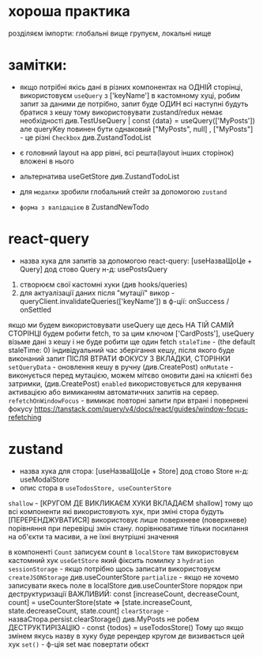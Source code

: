 # хороша практика
розділяєм імпорти: глобальні вище групуєм, локальні нище

# замітки:
- якщо потрібні якісь дані в різних компонентах на ОДНІЙ сторінці, використовуєм `useQuery` з ['keyName'] в кастомному хуці, робим запит за даними де потрібно,
запит буде ОДИН всі наступні будуть братися з кешу тому використовувати zustand/redux немає необхідності див.TestUseQuery | const {data} = useQuery(['MyPosts']) 
але queryKey повинен бути однаковий ["MyPosts", null] , ["MyPosts"] - це різні
`Checkbox` див.ZustandTodoList

- є головний layout на app рівні, всі решта(layout інших сторінок) вложені в нього

- альтернатива useGetStore див.ZustandTodoList

- для `модалки` зробили глобальний стейт за допомогою `zustand` 

- `форма з валідацією` в ZustandNewTodo

# react-query
- назва хука для запитів за допомогою react-query: [useНазваЩоЦе + Query] дод стово Query н-д: usePostsQuery

1. створюєм свої кастомні хуки (див hooks/queries)
2. для актуалізації даних після "мутації" викор - queryClient.invalidateQueries(['keyName']) в ф-ції: onSuccess / onSettled

якщо ми будем використовувати useQuery ще десь НА ТІЙ САМІЙ СТОРІНЦІ будем робити fetch, то за цим ключом ['CardPosts'], useQuery візьме дані з кешу і не буде робити ще один fetch
`staleTime` - (the default staleTime: 0) індивідуальний час зберігання кешу, після якого буде виконаний запит ПІСЛЯ ВТРАТИ ФОКУСУ З ВКЛАДКИ, СТОРІНКИ
`setQueryData` - оновлення кешу в ручну (див.CreatePost)
`onMutate` - виконується перед мутацією, можем мітєво оновити дані на клієнті без затримки, (див.CreatePost)
`enabled` використовується для керування активацією або вимиканням автоматичних запитів на сервер.
`refetchOnWindowFocus` - вимикає повторні запити при втрані і повернені фокусу https://tanstack.com/query/v4/docs/react/guides/window-focus-refetching

# zustand

- назва хука для стора: [useНазваЩоЦе + Store] дод стово Store н-д: useModalStore
- опис стора в `useTodosStore, useCounterStore`

`shallow` - [КРУГОМ ДЕ ВИКЛИКАЄМ ХУКИ ВКЛАДАЄМ shallow] тому що всі компоненти які використовують хук, при зміні стора будуть [ПЕРЕРЕНДЖУВАТИСЯ]
використовує лише поверхневе (поверхневе) порівняння при перевірці змін стану. порівнюватиме тільки посилання на об'єкти та масиви, а не їхні внутрішні значення

в компоненті `Count` записуєм count в `localStore` там використовуєм кастомний хук `useGetStore` який фіксить помилку з `hydration`
`sessionStorage` - якщо потрібно щось записати використовуєм `createJSONStorage` див.useCounterStore
`partialize` - якщо не хочемо записувати якесь поле в localStore див.useCounterStore
порядок при деструктуризації ВАЖЛИВИЙ:  const [increaseCount, decreaseCount, count] = useCounterStore(state => [state.increaseCount, state.decreaseCount, state.count]
`clearStorage` - назваСтора.persist.clearStorage() див.MyPosts
не робем ДЕСТРУКТИРІЗАЦІЮ -  const {todos} = useTodosStore() Тому що якщо змінем якусь назву в хуку буде ререндер кругом де визивається цей хук
`set()` - ф-ція set має повертати обєкт